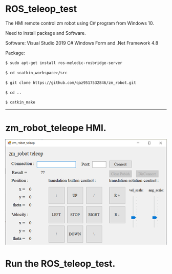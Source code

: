# ROS_teleop_test
The HMI remote control zm robot using C# program from Windows 10.

Need to install package and Software.

Software: Visual Studio 2019 C# Windows Form and .Net Framework 4.8

Package:

``` bash
$ sudo apt-get install ros-melodic-rosbridge-server
```

``` bash
$ cd <catkin_workspace>/src
```

``` bash
$ git clone https://github.com/qaz9517532846/zm_robot.git
```


``` bash
$ cd ..
```


``` bash
$ catkin_make
```

------

# zm_robot_teleope HMI.

![image](https://github.com/qaz9517532846/ROS_teleop_test/blob/main/image/zm_robot_teleop.png)

# Run the ROS_teleop_test.
